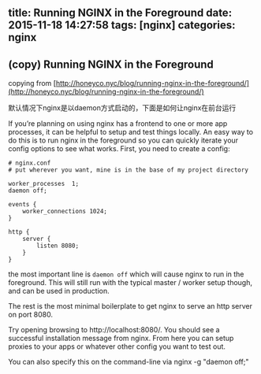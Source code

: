 title: Running NGINX in the Foreground
date: 2015-11-18 14:27:58
tags: [nginx]
categories: nginx
---

## (copy) Running NGINX in the Foreground

copying from [http://honeyco.nyc/blog/running-nginx-in-the-foreground/](http://honeyco.nyc/blog/running-nginx-in-the-foreground/)

默认情况下nginx是以daemon方式启动的，下面是如何让nginx在前台运行  

If you’re planning on using nginx has a frontend to one or more app processes, it can be helpful to setup and test things locally. An easy way to do this is to run nginx in the foreground so you can quickly iterate your config options to see what works. First, you need to create a config:

<!--more-->


	# nginx.conf
	# put wherever you want, mine is in the base of my project directory

	worker_processes  1;
	daemon off;

	events {
		worker_connections 1024;
	}

	http {
		server {
			listen 8080;
		}
	}

the most important line is `daemon off` which will cause nginx to run in the foreground. This will still run with the typical master / worker setup though, and can be used in production.

The rest is the most minimal boilerplate to get nginx to serve an http server on port 8080.

Try opening browsing to http://localhost:8080/. You should see a successful installation message from nginx. From here you can setup proxies to your apps or whatever other config you want to test out.  


You can also specify this on the command-line via nginx -g "daemon off;"
